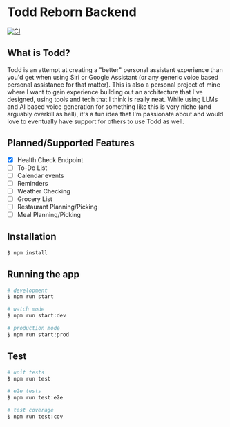 # Todd Reborn Backend

[![CI](https://github.com/hgermundsen/todd-reborn-backend/actions/workflows/continuous-integration.yaml/badge.svg)](https://github.com/hgermundsen/todd-reborn-backend/actions/workflows/continuous-integration.yaml)

## What is Todd?
Todd is an attempt at creating a "better" personal assistant experience than you'd get when using Siri or Google Assistant (or any generic voice based personal assistance for that matter). This is also a personal project of mine where I want to gain experience building out an architecture that I've designed, using tools and tech that I think is really neat. While using LLMs and AI based voice generation for something like this is very niche (and arguably overkill as hell), it's a fun idea that I'm passionate about and would love to eventually have support for others to use Todd as well.

## Planned/Supported Features

- [x] Health Check Endpoint
- [ ] To-Do List
- [ ] Calendar events
- [ ] Reminders
- [ ] Weather Checking
- [ ] Grocery List
- [ ] Restaurant Planning/Picking
- [ ] Meal Planning/Picking

## Installation

```bash
$ npm install
```

## Running the app

```bash
# development
$ npm run start

# watch mode
$ npm run start:dev

# production mode
$ npm run start:prod
```

## Test

```bash
# unit tests
$ npm run test

# e2e tests
$ npm run test:e2e

# test coverage
$ npm run test:cov
```
